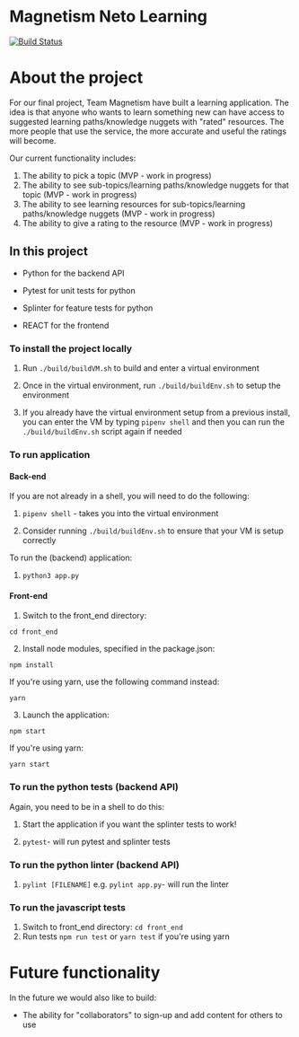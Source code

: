 Magnetism Neto Learning
=======================

[![Build Status](https://travis-ci.com/mattTea/magnetism.svg?branch=master)](https://travis-ci.com/mattTea/magnetism)

# About the project

For our final project, Team Magnetism have built a learning application. The idea is that anyone who wants to learn something new can have access to suggested learning paths/knowledge nuggets with "rated" resources. The more people that use the service, the more accurate and useful the ratings will become.

Our current functionality includes:

1. The ability to pick a topic (MVP - work in progress)
2. The ability to see sub-topics/learning paths/knowledge nuggets for that topic (MVP - work in progress)
3. The ability to see learning resources for sub-topics/learning paths/knowledge nuggets (MVP - work in progress)
4. The ability to give a rating to the resource (MVP - work in progress)

## In this project

- Python for the backend API
- Pytest for unit tests for python
- Splinter for feature tests for python

- REACT for the frontend

### To install the project locally

1. Run `./build/buildVM.sh` to build and enter a virtual environment

2. Once in the virtual environment, run `./build/buildEnv.sh` to setup the environment

3. If you already have the virtual environment setup from a previous install, you can enter the VM by typing `pipenv shell` and then you can run the `./build/buildEnv.sh` script again if needed

### To run application

#### Back-end

If you are not already in a shell, you will need to do the following:

1. `pipenv shell` - takes you into the virtual environment

2. Consider running `./build/buildEnv.sh` to ensure that your VM is setup correctly

To run the (backend) application:

1. `python3 app.py`

#### Front-end

1. Switch to the front_end directory:

```
cd front_end
```
2. Install node modules, specified in the package.json:

```
npm install
```

If you're using yarn, use the following command instead:

```
yarn
```
3. Launch the application:
```
npm start
```
If you're using yarn:
```
yarn start
```
### To run the python tests (backend API)

Again, you need to be in a shell to do this:

1. Start the application if you want the splinter tests to work!

2. `pytest`- will run pytest and splinter tests

### To run the python linter (backend API)

1. `pylint [FILENAME]` e.g. `pylint app.py`- will run the linter

### To run the javascript tests

1. Switch to front_end directory: `cd front_end`
2. Run tests `npm run test` or `yarn test` if you're using yarn

# Future functionality

In the future we would also like to build:

- The ability for "collaborators" to sign-up and add content for others to use
